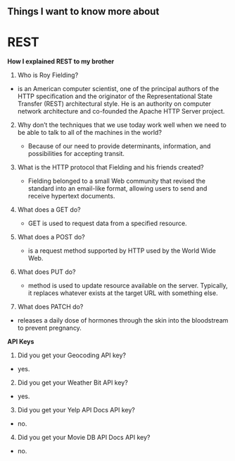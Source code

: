## Things I want to know more about
# REST

**How I explained REST to my brother**

1. Who is Roy Fielding?

  -  is an American computer scientist, one of the principal authors of the
     HTTP specification and the originator of the Representational State Transfer
     (REST) architectural style. He is an authority on computer network architecture 
    and co-founded the Apache HTTP Server project.


2. Why don’t the techniques that we use today work well when we need to be able 
   to talk to all of the machines in the world?

     - Because of our need to provide determinants, information, and possibilities 
       for accepting transit.


3. What is the HTTP protocol that Fielding and his friends created?

    - Fielding belonged to a small Web community that revised the standard into
     an email-like format, allowing users to send and receive hypertext documents.


4. What does a GET do?


   - GET is used to request data from a specified resource.


5. What does a POST do?

   - is a request method supported by HTTP used by the World Wide Web.


6. What does PUT do?


   -  method is used to update resource available on the server. Typically, it 
      replaces whatever exists at the target URL with something else.

7. What does PATCH do?

  - releases a daily dose of hormones through the skin into the bloodstream to
    prevent pregnancy.



**API Keys**

1. Did you get your Geocoding API key?

  - yes.

2. Did you get your Weather Bit  API key?

  - yes.


3. Did you get your Yelp API Docs API key?

  - no.


4. Did you get your  Movie DB API Docs API key?

  - no.